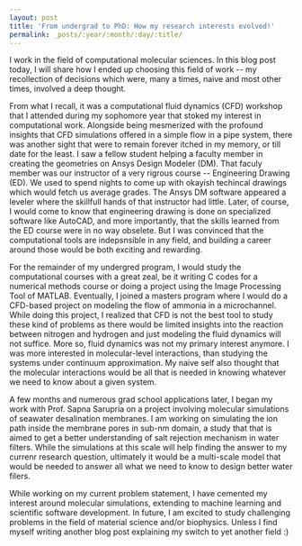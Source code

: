 ```yaml
---
layout: post
title: 'From undergrad to PhD: How my research interests evolved!'
permalink: _posts/:year/:month/:day/:title/
---
```


I work in the field of computational molecular sciences. In this blog post today, I will share how I ended up choosing this field of work -- my recollection of decisions which were, many a times, naive and most other times, involved a deep thought.

From what I recall, it was a computational fluid dynamics (CFD) workshop that I attended during my sophomore year that stoked my interest in computational work. Alongside being mesmerized with the profound insights that CFD simulations offered in a simple flow in a pipe system, there was another sight that were to remain forever itched in my memory, or till date for the least. I saw a fellow student helping a faculty member in creating the geometries on Ansys Design Modeler (DM). That faculy member was our instructor of a very rigrous course -- Engineering Drawing (ED). We used to spend nights to come up with okayish techincal drawings which would fetch us average grades. The Ansys DM software appeared a leveler where the skillfull hands of that instructor had little. Later, of course, I would come to know that engineering drawing is done on specialized software like AutoCAD, and more importantly, that the skills learned from the ED course were in no way obselete. But I was convinced that the computational tools are indepsnsible in any field, and building a career around those would be both exciting and rewarding.

For the remainder of my undergred program, I would study the computational courses with a great zeal, be it writing C codes for a numerical methods course or doing a project using the Image Processing Tool of MATLAB. Eventually, I joined a masters program where I would do a  CFD-based project on modeling the flow of ammonia in a microchannel. While doing this project, I realized that CFD is not the best tool to study these kind of problems as there would be limited insights into the reaction between nitrogen and hydrogen and just modeling the fluid dynamics will not suffice. More so, fluid dynamics was not my primary interest anymore. I was more interested in molecular-level interactions, than studying the systems under continuum approximation. My naive self also thought that the molecular interactions would be all that is needed in knowing whatever we need to know about a given system. 

A few months and numerous grad school applications later, I began my work with Prof. Sapna Sarupria on a project involving molecular simulations of seawater desalination membranes. I am working on simulating the ion path inside the membrane pores in sub-nm domain, a study that that is aimed to get a better understanding of salt rejection mechanism in water filters. While the simulations at this scale will help finding the answer to my currenr research question, ultimately it would be a multi-scale model that would be needed to answer all what we need to know to design better water filers. 

While working on my current problem statement, I have cemented my interest around molecular simulations, extending to machine learning and scientific software development. In future, I am excited to study challenging problems in the field of material science and/or biophysics. Unless I find myself writing another blog post explaining my switch to yet another field :)  
    
